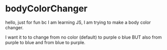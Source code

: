 # bodyColorChanger

hello, just for fun bc I am learning JS, I am trying to make a body color changer.

I want it to to change from no color (default) to purple o blue BUT also from purple to blue and from blue to purple.
